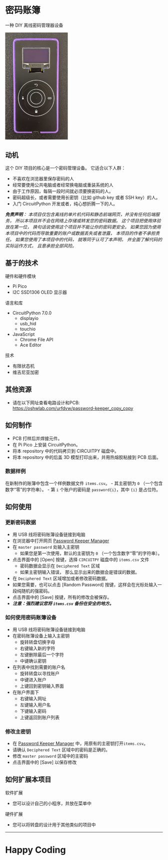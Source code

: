 # 密码账簿
一种 DIY 离线密码管理器设备

<img src="media/2022-05-08-17-01-17.png" style="width:200px;"/>

## 动机
这个 DIY 项目的核心是一个密码管理设备。
它适合以下人群：
- 不喜欢在浏览器里保存密码的人
- 经常要使用公共电脑或者经常换电脑或重装系统的人
- 由于工作原因，每隔一段时间就必须要换密码的人。
- 密码超级长，或者需要使用长密钥（比如 github key 或者 SSH key）的人。
- 入门 CircuitPython 开发或者，纯心想折腾一下的人。

***免责声明**：
本项目仅包含离线的单片机代码和静态前端网页，并没有任何后端服务，
所以本项目并不会在网络上存储或转发您的密码数据。
这个项目把使用体验放在第一位，
换句话说使用这个项目并不能让你的密码更安全。
如果您因为使用本项目中的代码而导致重要的账户或数据丢失或者泄露，
本项目的作者不承担责任。
如果您使用了本项目中的代码，
就等同于认可了本声明，
并全面了解代码的实际运作方式，
且意承担全部风险。*

## 基于的技术
硬件和硬件模块
- Pi Pico
- I2C SSD1306 OLED 显示器

语言和库
- CircuitPython 7.0.0
    - displayio
    - usb_hid
    - touchio
- JavaScript
    - Chrome File API
    - Ace Editor

技术
- 有限状态机
- 维吉尼亚加密

## 其他资源
- 请在以下网址查看电路设计和PCB: https://oshwlab.com/urfdvw/password-keeper_copy_copy

## 如何制作
- PCB 打样后并焊接元件。
- 在 Pi Pico 上安装 CircuitPython。
- 将本 repository 中的代码拷贝到 CIRCUITPY 磁盘中。
- 将本 repository 中的后盖 3D 模型打印出来，并用热熔胶粘接到 PCB 后面。

### 数据样例
在新制作的账簿中包含一个样例数据文件 `items.csv`。
    - 其主密钥为 `0` （一个包含数字“零”的字符串）。
    - 第 `i` 个账户的密码是 `password{i}`，其中 `{i}` 是占位符。

## 如何使用

### 更新密码数据
- 用 USB 线将密码账簿设备链接到电脑
- 在浏览器中打开网页 [Password Keeper Manager](https://urfdvw.github.io/Password-Keeper/)
- 在 `master password` 处输入主密钥
    - 如果您是第一次使用，默认的主密钥为 `0` （一个包含数字“零”的字符串）。
- 点击界面中的 [Open] 按键，选择 `CIRCUITPY` 磁盘中的 `items.csv` 文件
    - 密码数据会显示在 `Deciphered Text` 区域
    - 如果主密钥输入错误， 那么显示出来的数据会是错误的数据。
- 在 `Deciphered Text` 区域增加或者修改密码数据。
- 如果您需要，也可以点击 [Random Password] 按键，这样会在光标处输入一段纯随机的强密码。
- 点击界面中的 [Save] 按键，所有的修改会被保存。
- ***注意：强烈建议您将 `items.csv` 备份在安全的地方。*** 

### 如何使用**密码账簿**设备
- 用 USB 线将密码账簿设备链接到电脑
- 在密码账簿设备上输入主密钥
    - 旋转转盘切换字母
    - 右键输入新的字符
    - 左键删除最后一个字符
    - 中键确认密钥
- 在列表中找到需要的账户名
    - 旋转转盘以寻找账户
    - 中键进入账户
    - 上键回到密钥输入界面
- 在账户界面下
    - 右键输入网址
    - 左键输入用户名
    - 下键输入密码
    - 上键返回到账户列表

### 修改主密钥
- 在 [Password Keeper Manager](https://urfdvw.github.io/Password-Keeper/) 中，用原有的主密钥打开`items.csv`。
- 请确认 `Deciphered Text` 区域中的密码是正确的。
- 修改 `master password` 区域中的主密码
- 点击界面中的 [Save] 以保存修改

## 如何扩展本项目
软件扩展
- 您可以设计自己的小程序，并放在菜单中

硬件扩展
- 您可以将转盘的设计用于其他类似的项目中

---
# Happy Coding

